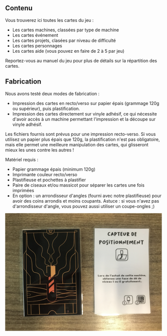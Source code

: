 ## Contenu
Vous trouverez ici toutes les cartes du jeu :

- Les cartes machines, classées par type de machine
- Les cartes événement
- Les cartes projets, clasées par niveau de difficulté
- Les cartes personnages
- Les cartes aide (vous pouvez en faire de 2 à 5 par jeu)

Reportez-vous au manuel du jeu pour plus de détails sur la répartition des cartes.

## Fabrication
Nous avons testé deux modes de fabrication :

- Impression des cartes en recto/verso sur papier épais (grammage 120g ou supérieur), puis plastification.
- Impression des cartes directement sur vinyle adhésif, ce qui nécessite d'avoir accès à un machine permettant l'impression et la découpe sur vinyle adhésif.

Les fichiers fournis sont prévus pour une impression recto-verso. Si vous utilisez un papier plus épais que 120g, la plastification n'est pas obligatoire, mais elle permet une meilleure manipulation des cartes, qui glisseront mieux les unes contre les autres !

Matériel requis :

- Papier grammage épais (minimum 120g)
- Imprimante couleur recto/verso
- Plastifieuse et pochettes à plastifier
- Paire de ciseaux et/ou massicot pour séparer les cartes une fois imprimées
- En option : un arrondisseur d'angles (fourni avec notre plastifieuse) pour avoir des coins arrondis et moins coupants. Astuce : si vous n'avez pas d'arrondisseur d'angle, vous pouvez aussi utiliser un coupe-ongles ;)

![Cartes Makers' Quest](D3C9EC46-7FA7-4293-A604-AFF622456FF6_1_201_a.jpeg)
